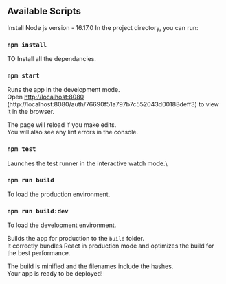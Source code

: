 ## Available Scripts

Install Node js version - 16.17.0
In the project directory, you can run:

### `npm install`

TO Install all the dependancies.

### `npm start`

Runs the app in the development mode.\
Open [http://localhost:8080](http://localhost:8080/auth/token)
(http://localhost:8080/auth/76690f51a797b7c552043d00188deff3)
to view it in the browser.

The page will reload if you make edits.\
You will also see any lint errors in the console.

### `npm test`

Launches the test runner in the interactive watch mode.\

### `npm run build`

To load the production environment.

### `npm run build:dev`

To load the development environment.

Builds the app for production to the `build` folder.\
It correctly bundles React in production mode and optimizes the build for the best performance.

The build is minified and the filenames include the hashes.\
Your app is ready to be deployed!
